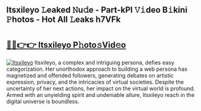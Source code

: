 ## Itsxileyo 𝙻eaked 𝙽u𝚍e - Part-kPl 𝚅𝚒deo B𝚒kini 𝙿hotos - Hot All 𝙻eaks h7VFk

# <h2><a href="http://ld6ppx.urlbe.top/?page=Itsxileyo">🔗🔗👉👉 Itsxileyo P𝚑oto𝚜Vid𝚎o</a></h2>

[![Itsxileyo](https://i.imgur.com/eBuTRDB.gif)](http://ld6ppx.urlbe.top/?page=Itsxileyo)
Itsxileyo, a complex and intriguing persona, defies easy categorization. Her unorthodox approach to building a web persona has magnetized and offended followers, generating debates on artistic expression, privacy, and the intricacies of virtual societies. Despite the uncertainty of her next actions, her impact on the virtual world is profound. Armed with an unyielding spirit and undeniable allure, Itsxileyo reach in the digital universe is boundless.
